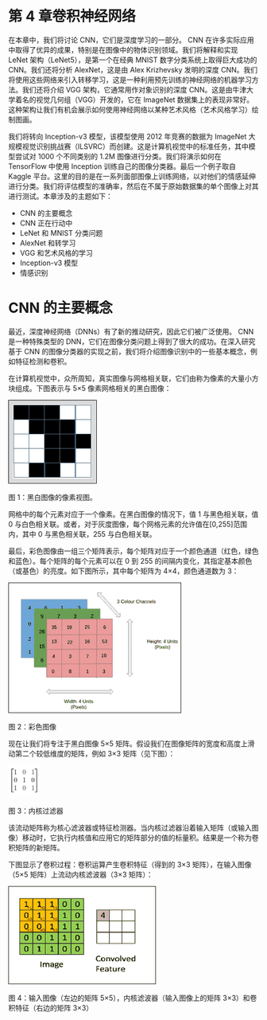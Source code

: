 # 第 4 章卷积神经网络

在本章中，我们将讨论 CNN，它们是深度学习的一部分。 CNN 在许多实际应用中取得了优异的成果，特别是在图像中的物体识别领域。我们将解释和实现 LeNet 架构（LeNet5），是第一个在经典 MNIST 数字分类系统上取得巨大成功的 CNN。我们还将分析 AlexNet，这是由 Alex Krizhevsky 发明的深度 CNN。我们将使用这些网络来引入转移学习，这是一种利用预先训练的神经网络的机器学习方法。我们还将介绍 VGG 架构，它通常用作对象识别的深度 CNN。这是由牛津大学着名的视觉几何组（VGG）开发的，它在 ImageNet 数据集上的表现非常好。这种架构让我们有机会展示如何使用神经网络以某种艺术风格（艺术风格学习）绘制图画。

我们将转向 Inception-v3 模型，该模型使用 2012 年竞赛的数据为 ImageNet 大规模视觉识别挑战赛（ILSVRC）而创建。这是计算机视觉中的标准任务，其中模型尝试对 1000 个不同类别的 1.2M 图像进行分类。我们将演示如何在 TensorFlow 中使用 Inception 训练自己的图像分类器。最后一个例子取自  Kaggle 平台。这里的目的是在一系列面部图像上训练网络，以对他们的情感延伸进行分类。我们将评估模型的准确率，然后在不属于原始数据集的单个图像上对其进行测试。本章涉及的主题如下：

*   CNN 的主要概念
*   CNN 正在行动中
*   LeNet 和 MNIST 分类问题
*   AlexNet 和转学习
*   VGG 和艺术风格的学习
*   Inception-v3 模型
*   情感识别

# CNN 的主要概念

最近，深度神经网络（DNNs）有了新的推动研究，因此它们被广泛使用。 CNN 是一种特殊类型的 DNN，它们在图像分类问题上得到了很大的成功。在深入研究基于 CNN 的图像分类器的实现之前，我们将介绍图像识别中的一些基本概念，例如特征检测和卷积。

在计算机视觉中，众所周知，真实图像与网格相关联，它们由称为像素的大量小方块组成。下图表示与 5×5 像素网格相关的黑白图像：

![Main concepts of CNNs](img/B09698_04_01.jpg)

图 1：黑白图像的像素视图。

网格中的每个元素对应于一个像素。在黑白图像的情况下，值 1 与黑色相关联，值 0 与白色相关联。或者，对于灰度图像，每个网格元素的允许值在[0,255]范围内，其中 0 与黑色相关联，255 与白色相关联。

最后，彩色图像由一组三个矩阵表示，每个矩阵对应于一个颜色通道（红色，绿色和蓝色）。每个矩阵的每个元素可以在 0 到 255 的间隔内变化，其指定基本颜色（或基色）的亮度。如下图所示，其中每个矩阵为 4×4，颜色通道数为 3：

![Main concepts of CNNs](img/B09698_04_02.jpg)

图 2：彩色图像

现在让我们将专注于黑白图像 5×5 矩阵。假设我们在图像矩阵的宽度和高度上滑动第二个较低维度的矩阵，例如 3×3 矩阵（见下图）：

![Main concepts of CNNs](img/B09698_04_03.jpg)

图 3：内核过滤器

该流动矩阵称为核心滤波器或特征检测器。当内核过滤器沿着输入矩阵（或输入图像）移动时，它执行内核值和应用它的矩阵部分的值的标量积。结果是一个称为卷积矩阵的新矩阵。

下图显示了卷积过程：卷积运算产生卷积特征（得到的 3×3 矩阵），在输入图像（5×5 矩阵）上流动内核滤波器（3×3 矩阵）：

![Main concepts of CNNs](img/B09698_04_04.jpg)

图 4：输入图像（左边的矩阵 5×5），内核滤波器（输入图像上的矩阵 3×3）和卷积特征（右边的矩阵 3×3）